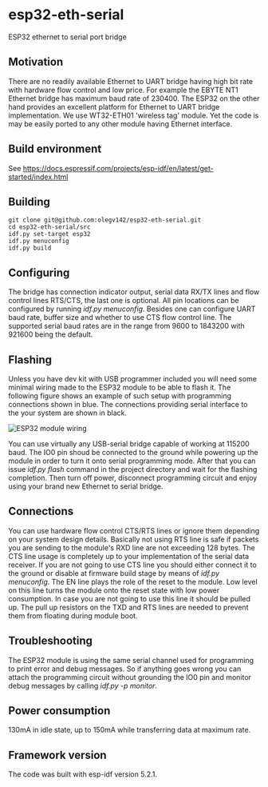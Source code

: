 # esp32-eth-serial
ESP32 ethernet to serial port bridge

## Motivation

There are no readily available Ethernet to UART bridge having high bit rate with hardware flow control and low price. For example the EBYTE NT1 Ethernet bridge has maximum baud rate of 230400.
The ESP32 on the other hand provides an excellent platform for Ethernet to UART bridge implementation. We use WT32-ETH01 'wireless tag' module. Yet the code is may be easily ported to any other
module having Ethernet interface.

## Build environment

See https://docs.espressif.com/projects/esp-idf/en/latest/get-started/index.html

## Building
```
git clone git@github.com:olegv142/esp32-eth-serial.git
cd esp32-eth-serial/src
idf.py set-target esp32
idf.py menuconfig
idf.py build
```

## Configuring

The bridge has connection indicator output, serial data RX/TX lines and flow control lines RTS/CTS, the last one is optional. All pin locations can be configured by running *idf.py menuconfig*. Besides one can configure UART baud rate, buffer size and whether to use CTS flow control line. The supported serial baud rates are in the range from 9600 to 1843200 with 921600 being the default.

## Flashing

Unless you have dev kit with USB programmer included you will need some minimal wiring made to the ESP32 module to be able to flash it. The following figure shows an example of such setup with programming connections shown in blue. The connections providing serial interface to the your system are shown in black.

![ESP32 module wiring](https://github.com/olegv142/esp32-eth-serial/blob/master/doc/wiring.png)

You can use virtually any USB-serial bridge capable of working at 115200 baud. The IO0 pin shoud be connected to the ground while powering up the module in order to turn it onto serial programming mode. After that you can issue *idf.py flash* command in the project directory and wait for the flashing completion. Then turn off power, disconnect programming circuit and enjoy using your brand new Ethernet to serial bridge.

## Connections

You can use hardware flow control CTS/RTS lines or ignore them depending on your system design details. Basically not using RTS line is safe if packets you are sending to the module's RXD line are not exceeding 128 bytes. The CTS line usage is completely up to your implementation of the serial data receiver. If you are not going to use CTS line you should either connect it to the ground or disable at firmware build stage by means of *idf.py menuconfig*. The EN line plays the role of the reset to the module. Low level on this line turns the module onto the reset state with low power consumption. In case you are not going to use this line it should be pulled up. The pull up resistors on the TXD and RTS lines are needed to prevent them from floating during module boot.

## Troubleshooting

The ESP32 module is using the same serial channel used for programming to print error and debug messages. So if anything goes wrong you can attach the programming circuit without grounding the IO0 pin and monitor debug messages by calling *idf.py -p <serial-port> monitor*.

## Power consumption

130mA in idle state, up to 150mA while transferring data at maximum rate.

## Framework version

The code was built with esp-idf version 5.2.1.

